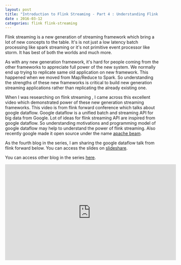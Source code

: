 ```yaml
---
layout: post
title: "Introduction to Flink Streaming - Part 4 : Understanding Flink's Advanced Stream Processing using Google Data Flow"
date : 2016-03-12
categories: flink flink-streaming
---
```

Flink streaming is a new generation of streaming framework which bring a lot of new concepts to the table. It's is not just a low latency batch processing like spark streaming or it's not primitive event processor like storm. It has best of both the worlds and much more. 

As with any new generation framework, it's hard for people coming from the other frameworks to appreciate full power of the new system. We normally end up trying to replicate same old application on new framework. This happened when we moved from Map/Reduce to Spark. So understanding the strengths of these new frameworks is critical to build new generation streaming applications rather than replicating the already existing one. 

When I was researching on flink streaming , I came across this excellent video which demonstrated power of these new generation streaming frameworks. This video is from flink forward conference which talks about google dataflow. Google dataflow is a unified batch and streaming API for big data from Google. Lot of ideas for flink streaming API are inspired from google dataflow. So understanding motivations and programming model of google dataflow may help to understand the power of flink streaming. Also recently google made it open source under the name [apache beam](https://wiki.apache.org/incubator/BeamProposal).

As the fourth blog in the series, I am sharing the google dataflow talk from flink forward below. You can access the slides on [slideshare](http://www.slideshare.net/FlinkForward/william-vambenepe-google-cloud-dataflow-and-flink-stream-processing-by-default).

You can access other blog in the series [here](/categories/flink-streaming/).

<div class="video-container"> <iframe src="https://www.youtube.com/embed/y7f6wksGM6c" frameborder="0" width="560" height="315"></iframe> </div>

